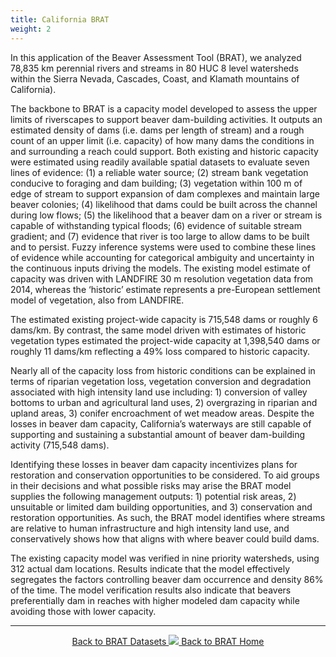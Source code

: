 ```yaml
---
title: California BRAT
weight: 2
---
```

In this application of the Beaver Assessment Tool (BRAT), we analyzed 78,835 km perennial rivers and streams in 80 HUC 8 level watersheds within the Sierra Nevada, Cascades, Coast, and Klamath mountains of California). 

The backbone to BRAT is a capacity model developed to assess the upper limits of riverscapes to support beaver dam-building activities. It outputs an estimated density of dams (i.e. dams per length of stream) and a rough count of an upper limit (i.e. capacity) of how many dams the conditions in and surrounding a reach could support. Both existing and historic capacity were estimated using readily available spatial datasets to evaluate seven lines of evidence: (1) a reliable water source; (2) stream bank vegetation conducive to foraging and dam building; (3) vegetation within 100 m of edge of stream to support expansion of dam complexes and maintain large beaver colonies; (4) likelihood that dams could be built across the channel during low flows; (5) the likelihood that a beaver dam on a river or stream is capable of withstanding typical floods; (6) evidence of suitable stream gradient; and (7) evidence that river is too large to allow dams to be built and to persist. Fuzzy inference systems were used to combine these lines of evidence while accounting for categorical ambiguity and uncertainty in the continuous inputs driving the models. The existing model estimate of capacity was driven with LANDFIRE 30 m resolution vegetation data from 2014, whereas the ‘historic’ estimate represents a pre-European settlement model of vegetation, also from LANDFIRE. 

The estimated existing project-wide capacity is 715,548 dams or roughly 6 dams/km. By contrast, the same model driven with estimates of historic vegetation types estimated the project-wide capacity at 1,398,540 dams or roughly 11 dams/km reflecting a 49% loss compared to historic capacity.

Nearly all of the capacity loss from historic conditions can be explained in terms of riparian vegetation loss, vegetation conversion and degradation associated with high intensity land use including: 1) conversion of valley bottoms to urban and agricultural land uses, 2) overgrazing in riparian and upland areas, 3) conifer encroachment of wet meadow areas. Despite the losses in beaver dam capacity, California’s waterways are still capable of supporting and sustaining a substantial amount of beaver dam-building activity (715,548 dams).

Identifying these losses in beaver dam capacity incentivizes plans for restoration and conservation opportunities to be considered. To aid groups in their decisions and what possible risks may arise the BRAT model supplies the following management outputs: 1) potential risk areas, 2) unsuitable or limited dam building opportunities, and 3) conservation and restoration opportunities. As such, the BRAT model identifies where streams are relative to human infrastructure and high intensity land use, and conservatively shows how that aligns with where beaver could build dams.

The existing capacity model was verified in nine priority watersheds, using 312 actual dam locations. Results indicate that the model effectively segregates the factors controlling beaver dam occurrence and density 86% of the time. The model verification results also indicate that beavers preferentially dam in reaches with higher modeled dam capacity while avoiding those with lower capacity. 


------
<div align="center">
	<a class="hollow button" href="{{ site.baseurl }}/BRATData/"><i class="fa fa-info-circle"></i> Back to BRAT Datasets </a>
	<a class="hollow button" href="{{ site.baseurl }}/"><img src="{{ site.baseurl }}/assets/images/favicons/favicon-16x16.png">  Back to BRAT Home </a>  
</div>
